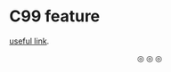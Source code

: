 # C99 feature

[useful link](https://stackoverflow.com/questions/8047261/what-does-dot-mean-in-a-struct-initializer).

<p align="center">
&#9678; &#9678; &#9678;
</p>
